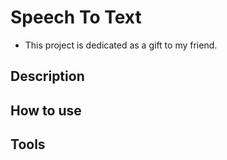 # Speech To Text

- This project is dedicated as a gift to my friend.

## Description

## How to use

## Tools
